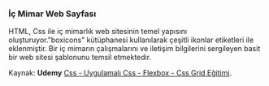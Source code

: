 ### İç Mimar Web Sayfası 

HTML, Css ile  iç mimarlık web sitesinin temel yapısını oluşturuyor."boxicons" kütüphanesi kullanılarak çeşitli ikonlar etiketleri ile eklenmiştir. Bir iç mimarın çalışmalarını ve iletişim bilgilerini sergileyen basit bir web sitesi şablonunu temsil etmektedir.

Kaynak: **Udemy**
 [Css - Uygulamalı Css - Flexbox - Css Grid Eğitimi](https://www.udemy.com/course/css-egitimi/ "Css'i en ince ayrıntılarına kadar öğrenip frontend alanında fark yaratın").
